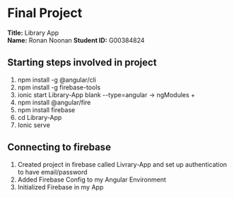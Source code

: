 # Final Project

**Title:** Library App  
**Name:** Ronan Noonan
**Student ID:** G00384824 

## Starting steps involved in project
1. npm install -g @angular/cli
2. npm install -g firebase-tools
3. ionic start Library-App blank --type=angular -> ngModules + 
4. npm install @angular/fire
5. npm install firebase
6. cd Library-App
7. Ionic serve

## Connecting to firebase
1. Created project in firebase called Livrary-App and set up authentication to have email/password
2. Added Firebase Config to my Angular Environment
3.  Initialized Firebase in my App


